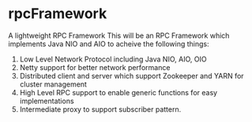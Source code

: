 # rpcFramework
A lightweight RPC Framework
This will be an RPC Framework which implements Java NIO and AIO to acheive the following things:
1. Low Level Network Protocol including Java NIO, AIO, OIO 
2. Netty support for better network performance
3. Distributed client and server which support Zookeeper and YARN for cluster management
4. High Level RPC support to enable generic functions for easy implementations
5. Intermediate proxy to support subscriber pattern.



